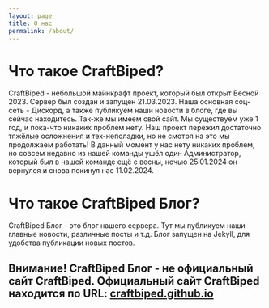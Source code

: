 ```yaml
---
layout: page
title: О нас
permalink: /about/
---
```


# Что такое CraftBiped?
CraftBiped - небольшой майнкрафт проект, который был открыт Весной 2023. Сервер был создан и запущен 21.03.2023. Наша основная соц-сеть - Дискорд, а также публикуем наши новости в блоге, где вы сейчас находитесь. Так-же мы имеем свой сайт. Мы существуем уже 1 год, и пока-что никаких проблем нету. Наш проект пережил достаточно тяжёлые осложнения и тех-неполадки, но не смотря на это мы продолжаем работать! В данный момент у нас нету никаких проблем, но совсем недавно из нашей команды ушёл один Администратор, который был в нашей команде ещё с весны, ночью 25.01.2024 он вернулся и снова покинул нас 11.02.2024. 

# Что такое CraftBiped Блог?
CraftBiped Блог - это блог нашего сервера. Тут мы публикуем наши главные новости, различные посты и т.д. Блог запущен на Jekyll, для удобства публикации новых постов. 

## Внимание! CraftBiped Блог - не официальный сайт CraftBiped. Официальный сайт CraftBiped находится по URL: [craftbiped.github.io](https://craftbiped.github.io)



